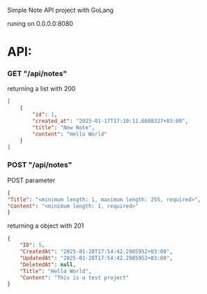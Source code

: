 Simple Note API project with GoLang

runing on 0.0.0.0:8080
# API:
### GET "/api/notes"
returning a list with 200
````json
[
    {
        "id": 1,
        "created_at": "2025-01-17T17:10:11.6608327+03:00",
        "title": "New Note",
        "content": "Hello World"
    }
]
````
### POST "/api/notes"
POST parameter 
```JSON
{
"Title": "<minimum length: 1, maximum length: 255, required>",
"Content": "<minimum length: 1, required>"
}
```

returning a object with  201
````JSON
{
    "ID": 5,
    "CreatedAt": "2025-01-28T17:54:42.2985952+03:00",
    "UpdatedAt": "2025-01-28T17:54:42.2985952+03:00",
    "DeletedAt": null,
    "Title": "Hello World",
    "Content": "This is a test project"
}
````
